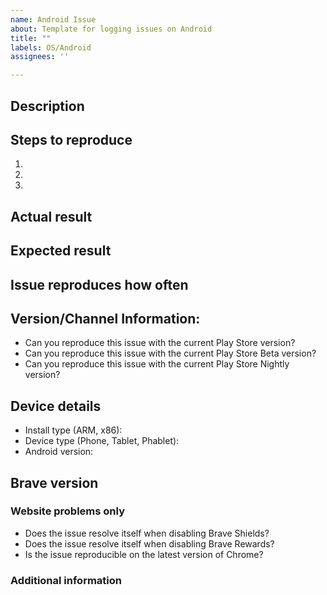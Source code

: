 ```yaml
---
name: Android Issue
about: Template for logging issues on Android
title: ""
labels: OS/Android
assignees: ''

---
```


<!-- Have you searched for similar issues? Before submitting this issue, please check the open issues and add a note before logging a new issue. 

PLEASE USE THE TEMPLATE BELOW TO PROVIDE INFORMATION ABOUT THE ISSUE. 
INSUFFICIENT INFO WILL GET THE ISSUE CLOSED. IT WILL ONLY BE REOPENED AFTER SUFFICIENT INFO IS PROVIDED-->

## Description <!-- Provide a brief description of the issue -->


## Steps to reproduce <!-- Please add a series of steps to reproduce the issue -->

   1. 
   2. 
   3. 

## Actual result <!-- Please add screenshots if needed -->


## Expected result


## Issue reproduces how often <!-- [Easily reproduced/Intermittent issue/No steps to reproduce] -->


## Version/Channel Information:
<!--Does this issue happen on any other channels? Or is it specific to a certain channel?-->

- Can you reproduce this issue with the current Play Store version? 
- Can you reproduce this issue with the current Play Store Beta version? 
- Can you reproduce this issue with the current Play Store Nightly version?

## Device details
   - Install type (ARM, x86):
   - Device type (Phone, Tablet, Phablet):
   - Android version:
   
## Brave version


### Website problems only
- Does the issue resolve itself when disabling Brave Shields? 
- Does the issue resolve itself when disabling Brave Rewards?
- Is the issue reproducible on the latest version of Chrome? 

### Additional information
<!-- Any additional information, related issues, extra QA steps, configuration or data that might be necessary to reproduce the issue -->
